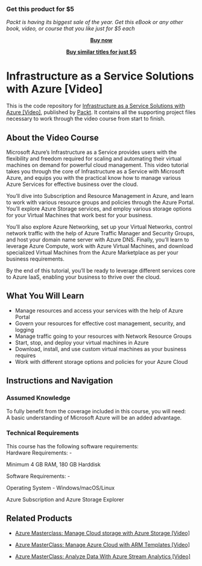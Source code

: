 
### Get this product for $5

<i>Packt is having its biggest sale of the year. Get this eBook or any other book, video, or course that you like just for $5 each</i>


<b><p align='center'>[Buy now](https://packt.link/9781787123274)</p></b>


<b><p align='center'>[Buy similar titles for just $5](https://subscription.packtpub.com/search)</p></b>


# Infrastructure as a Service Solutions with Azure [Video]
This is the code repository for [Infrastructure as a Service Solutions with Azure [Video]](https://www.packtpub.com/virtualization-and-cloud/infrastructure-service-solutions-azure-video?utm_source=github&utm_medium=repository&utm_campaign=9781787123274), published by [Packt](https://www.packtpub.com/?utm_source=github). It contains all the supporting project files necessary to work through the video course from start to finish.
## About the Video Course
Microsoft Azure’s Infrastructure as a Service provides users with the flexibility and freedom required for scaling and automating their virtual machines on demand for powerful cloud management. This video tutorial takes you through the core of Infrastructure as a Service with Microsoft Azure, and equips you with the practical know how to manage various Azure Services for effective business over the cloud.

You’ll dive into Subscription and Resource Management in Azure, and learn to work with various resource groups and policies through the Azure Portal. You’ll explore Azure Storage services, and employ various storage options for your Virtual Machines that work best for your business. 

You’ll also explore Azure Networking, set up your Virtual Networks, control network traffic with the help of Azure Traffic Manager and Security Groups, and host your domain name server with Azure DNS. Finally, you’ll learn to leverage Azure Compute, work with Azure Virtual Machines, and download specialized Virtual Machines from the Azure Marketplace as per your business requirements.

By the end of this tutorial, you’ll be ready to leverage different services core to Azure IaaS, enabling your business to thrive over the cloud.


<H2>What You Will Learn</H2>
<DIV class=book-info-will-learn-text>
<UL>
<LI>Manage resources and access your services with the help of Azure Portal 
<LI>Govern your resources for effective cost management, security, and logging 
<LI>Manage traffic going to your resources with Network Resource Groups 
<LI>Start, stop, and deploy your virtual machines in Azure 
<LI>Download, install, and use custom virtual machines as your business requires 
<LI>Work with different storage options and policies for your Azure Cloud </LI></UL></DIV>

## Instructions and Navigation
### Assumed Knowledge
To fully benefit from the coverage included in this course, you will need:<br/>
A basic understanding of Microsoft Azure will be an added advantage.
### Technical Requirements
This course has the following software requirements:<br/>
Hardware Requirements: -

Minimum 4 GB RAM, 180 GB Harddisk

Software Requirements: -

Operating System - Windows/macOS/Linux

Azure Subscription and Azure Storage Explorer

## Related Products
* [Azure Masterclass: Manage Cloud storage with Azure Storage [Video]](https://www.packtpub.com/web-development/azure-masterclass-manage-cloud-storage-azure-storage-video?utm_source=github&utm_medium=repository&utm_campaign=9781838556310)

* [Azure MasterClass: Manage Azure Cloud with ARM Templates [Video]](https://www.packtpub.com/application-development/azure-masterclass-manage-azure-cloud-arm-templates-video?utm_source=github&utm_medium=repository&utm_campaign=9781789531763)

* [Azure MasterClass: Analyze Data With Azure Stream Analytics [Video]](https://www.packtpub.com/virtualization-and-cloud/azure-masterclass-analyze-data-azure-stream-analytics-video?utm_source=github&utm_medium=repository&utm_campaign=9781789340327)

